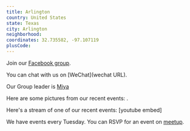 ```yaml
---
title: Arlington
country: United States
state: Texas
city: Arlington
neighborhood: 
coordinates: 32.735582, -97.107119
plusCode:
---
```

Join our [Facebook group](https://www.facebook.com/groups/free.code.camp.arlington.texas).

You can chat with us on [WeChat](wechat URL).

Our Group leader is [Miya](freecodecamp.org/miya)

Here are some pictures from our recent events:
![]().

Here's a stream of one of our recent events:
[youtube embed]

We have events every Tuesday. You can RSVP for an event on [meetup](meetupurl).
